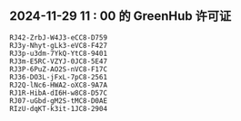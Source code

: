 ## 2024-11-29 11 : 00 的 GreenHub 许可证
```
RJ42-ZrbJ-W4J3-eCC8-D759
RJ3y-Nhyt-gLk3-eVC8-F427
RJ3p-u3dm-7YkQ-YtC8-9401
RJ3m-E5RC-VZYJ-0JC8-5E47
RJ3P-6PuZ-AO2S-nVC8-F17C
RJ36-DO3L-jFxL-7pC8-2561
RJ2Q-lNc6-HWA2-oXC8-9A7A
RJ1R-HibA-dI6H-w8C8-D57C
RJ07-uGbd-gM2S-tMC8-D0AE
RIzU-dqKT-k3it-1JC8-2904
```
